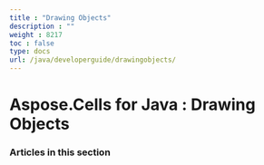 ```yaml
---
title : "Drawing Objects" 
description : "" 
weight : 8217 
toc : false
type: docs
url: /java/developerguide/drawingobjects/
---
```


# Aspose.Cells for Java : Drawing Objects


### Articles in this section

           

